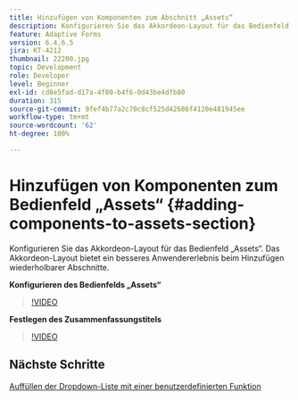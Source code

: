 ```yaml
---
title: Hinzufügen von Komponenten zum Abschnitt „Assets“
description: Konfigurieren Sie das Akkordeon-Layout für das Bedienfeld „Assets“. Das Akkordeon-Layout bietet ein besseres Anwendererlebnis beim Hinzufügen wiederholbarer Abschnitte.
feature: Adaptive Forms
version: 6.4,6.5
jira: KT-4212
thumbnail: 22200.jpg
topic: Development
role: Developer
level: Beginner
exl-id: cd8e5fad-d17a-4f80-b4f6-0d43be4dfb80
duration: 315
source-git-commit: 9fef4b77a2c70c8cf525d42686f4120e481945ee
workflow-type: tm+mt
source-wordcount: '62'
ht-degree: 100%

---
```


# Hinzufügen von Komponenten zum Bedienfeld „Assets“ {#adding-components-to-assets-section}

Konfigurieren Sie das Akkordeon-Layout für das Bedienfeld „Assets“. Das Akkordeon-Layout bietet ein besseres Anwendererlebnis beim Hinzufügen wiederholbarer Abschnitte.

**Konfigurieren des Bedienfelds „Assets“**

>[!VIDEO](https://video.tv.adobe.com/v/22200?quality=12&learn=on)

**Festlegen des Zusammenfassungstitels**
>[!VIDEO](https://video.tv.adobe.com/v/28387?quality=12&learn=on)

## Nächste Schritte

[Auffüllen der Dropdown-Liste mit einer benutzerdefinierten Funktion](./using-custom-functions-and-code-editor.md)

